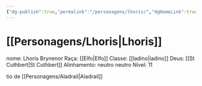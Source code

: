```yaml
---
{"dg-publish":true,"permalink":"/personagens/lhoris/","dgHomeLink":true,"dgPassFrontmatter":false}
---
```




# [[Personagens/Lhoris|Lhoris]]
nome: Lhoris Brynenor
Raça: [[Elfo|Elfo]]
Classe: [[ladino|ladino]]
Deus: [[St Cuthbert|St Cuthbert]]
Alinhamento: neutro neutro
Nível: 11

tio de [[Personagens/Aladrail|Aladrail]]
